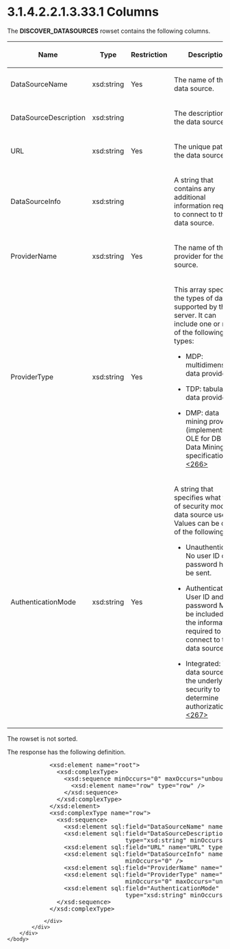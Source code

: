 <html dir="LTR" xmlns:mshelp="http://msdn.microsoft.com/mshelp" xmlns:ddue="http://ddue.schemas.microsoft.com/authoring/2003/5" xmlns:xlink="http://www.w3.org/1999/xlink" xmlns:tool="http://www.microsoft.com/tooltip">
    <head>
        <meta http-equiv="Content-Type" content="text/html; CHARSET=utf-8"></meta>
        <meta name="save" content="history"></meta>
        <title>3.1.4.2.2.1.3.33.1 Columns</title>
        <xml>
            <mshelp:toctitle title="3.1.4.2.2.1.3.33.1 Columns"></mshelp:toctitle>
            <mshelp:rltitle title="[MS-SSAS]: Columns"></mshelp:rltitle>
            <mshelp:keyword index="A" term="21591bb5-5769-4141-b1a9-712aecc01517"></mshelp:keyword>
            <mshelp:attr name="DCSext.ContentType" value="open specification"></mshelp:attr>
            <mshelp:attr name="AssetID" value="21591bb5-5769-4141-b1a9-712aecc01517"></mshelp:attr>
            <mshelp:attr name="TopicType" value="kbRef"></mshelp:attr>
            <mshelp:attr name="DCSext.Title" value="[MS-SSAS]: Columns" />
        </xml>
    </head>
    <body>
        <div id="header">
            <h1 class="heading">3.1.4.2.2.1.3.33.1 Columns</h1>
        </div>
        <div id="mainSection">
            <div id="mainBody">
                <div id="allHistory" class="saveHistory"></div>
                <div id="sectionSection0" class="section" name="collapseableSection">
                    

<p>The <b>DISCOVER_DATASOURCES</b> rowset contains the
following columns.</p>

<table>
 <thead>
  <tr>
   <th>
   <p>Name</p>
   </th>
   <th>
   <p>Type</p>
   </th>
   <th>
   <p>Restriction</p>
   </th>
   <th>
   <p>Description</p>
   </th>
  </tr>
 </thead>
 <tr>
  <td>
  <p>DataSourceName</p>
  </td>
  <td>
  <p>xsd:string</p>
  </td>
  <td>
  <p>Yes</p>
  </td>
  <td>
  <p>The name of the data source.</p>
  </td>
 </tr>
 <tr>
  <td>
  <p>DataSourceDescription</p>
  </td>
  <td>
  <p>xsd:string</p>
  </td>
  <td>
  <p> </p>
  </td>
  <td>
  <p>The description of the data source.</p>
  </td>
 </tr>
 <tr>
  <td>
  <p>URL</p>
  </td>
  <td>
  <p>xsd:string</p>
  </td>
  <td>
  <p>Yes</p>
  </td>
  <td>
  <p>The unique path of the data source.</p>
  </td>
 </tr>
 <tr>
  <td>
  <p>DataSourceInfo</p>
  </td>
  <td>
  <p>xsd:string</p>
  </td>
  <td>
  <p> </p>
  </td>
  <td>
  <p>A string that contains any additional information
  required to connect to the data source.</p>
  </td>
 </tr>
 <tr>
  <td>
  <p>ProviderName</p>
  </td>
  <td>
  <p>xsd:string</p>
  </td>
  <td>
  <p>Yes</p>
  </td>
  <td>
  <p>The name of the provider for the data source.</p>
  </td>
 </tr>
 <tr>
  <td>
  <p>ProviderType</p>
  </td>
  <td>
  <p>xsd:string</p>
  </td>
  <td>
  <p>Yes</p>
  </td>
  <td>
  <p>This array specifies the types of data supported by
  the server. It can include one or more of the following types:</p>
  <ul><li><p><span><span>  
  </span></span><span>MDP: multidimensional data
  provider.</span></p>
  </li><li><p><span><span>  
  </span></span><span>TDP: tabular data provider.</span></p>
  </li><li><p><span><span>  
  </span></span><span>DMP: data mining provider
  (implements the OLE for DB for Data Mining specification).<a id="Appendix_A_Target_266"></a><a href="b9ac4859-2662-44ca-b131-9addd8b953dc.html#Appendix_A_266" aria-label="Product behavior note 266">&lt;266&gt;</a></span></p>
  </li></ul></td>
 </tr>
 <tr>
  <td>
  <p>AuthenticationMode</p>
  </td>
  <td>
  <p>xsd:string</p>
  </td>
  <td>
  <p>Yes</p>
  </td>
  <td>
  <p>A string that specifies what type of security mode the
  data source uses. Values can be one of the following:</p>
  <ul><li><p><span><span>  
  </span></span><span>Unauthenticated: No user ID or
  password has to be sent.</span></p>
  </li><li><p><span><span>  
  </span></span><span>Authenticated: User ID and
  password MUST be included in the information required to connect to the data
  source.</span></p>
  </li><li><p><span><span>  
  </span></span><span>Integrated: The data source uses
  the underlying security to determine authorization.<a id="Appendix_A_Target_267"></a><a href="b9ac4859-2662-44ca-b131-9addd8b953dc.html#Appendix_A_267" aria-label="Product behavior note 267">&lt;267&gt;</a></span></p>
  </li></ul></td>
 </tr>
</table>

<p>The rowset is not sorted.</p>

<p>The response has the following definition.</p>

<dl>
<dd>
<div><pre>       &lt;xsd:element name=&quot;root&quot;&gt;
         &lt;xsd:complexType&gt;
           &lt;xsd:sequence minOccurs=&quot;0&quot; maxOccurs=&quot;unbounded&quot;&gt;
             &lt;xsd:element name=&quot;row&quot; type=&quot;row&quot; /&gt;
           &lt;/xsd:sequence&gt;
         &lt;/xsd:complexType&gt;
       &lt;/xsd:element&gt;
       &lt;xsd:complexType name=&quot;row&quot;&gt;
         &lt;xsd:sequence&gt;
           &lt;xsd:element sql:field=&quot;DataSourceName&quot; name=&quot;DataSourceName&quot; type=&quot;xsd:string&quot; /&gt;
           &lt;xsd:element sql:field=&quot;DataSourceDescription&quot; name=&quot;DataSourceDescription&quot; 
                            type=&quot;xsd:string&quot; minOccurs=&quot;0&quot; /&gt;
           &lt;xsd:element sql:field=&quot;URL&quot; name=&quot;URL&quot; type=&quot;xsd:string&quot; minOccurs=&quot;0&quot; /&gt;
           &lt;xsd:element sql:field=&quot;DataSourceInfo&quot; name=&quot;DataSourceInfo&quot; type=&quot;xsd:string&quot; 
                            minOccurs=&quot;0&quot; /&gt;
           &lt;xsd:element sql:field=&quot;ProviderName&quot; name=&quot;ProviderName&quot; type=&quot;xsd:string&quot; /&gt;
           &lt;xsd:element sql:field=&quot;ProviderType&quot; name=&quot;ProviderType&quot; type=&quot;xsd:string&quot; 
                            minOccurs=&quot;0&quot; maxOccurs=&quot;unbounded&quot; /&gt;
           &lt;xsd:element sql:field=&quot;AuthenticationMode&quot; name=&quot;AuthenticationMode&quot; 
                            type=&quot;xsd:string&quot; minOccurs=&quot;0&quot; /&gt;
         &lt;/xsd:sequence&gt;
       &lt;/xsd:complexType&gt;
</pre></div>
</dd></dl>


                </div>
            </div>
        </div>
    </body>
</html>